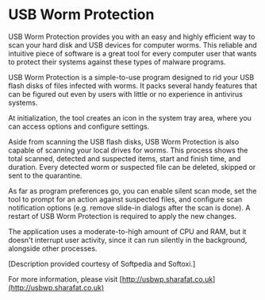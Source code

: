 # USB Worm Protection
USB Worm Protection provides you with an easy and highly efficient way to scan your hard
disk and USB devices for computer worms. This reliable and intuitive piece of software
is a great tool for every computer user that wants to protect their systems against
these types of malware programs.

USB Worm Protection is a simple-to-use program designed to rid your USB flash disks of
files infected with worms. It packs several handy features that can be figured out even
by users with little or no experience in antivirus systems.

At initialization, the tool creates an icon in the system tray area, where you can access
options and configure settings.

Aside from scanning the USB flash disks, USB Worm Protection is also capable of scanning
your local drives for worms. This process shows the total scanned, detected and suspected
items, start and finish time, and duration. Every detected worm or suspected file can be
deleted, skipped or sent to the quarantine.

As far as program preferences go, you can enable silent scan mode, set the tool to prompt
for an action against suspected files, and configure scan notification options (e.g. remove
slide-in dialogs after the scan is done). A restart of USB Worm Protection is required to
apply the new changes.

The application uses a moderate-to-high amount of CPU and RAM, but it doesn't interrupt user
activity, since it can run silently in the background, alongside other processes.

[Description provided courtesy of Softpedia and Softoxi.]

For more information, please visit [http://usbwp.sharafat.co.uk](http://usbwp.sharafat.co.uk)
